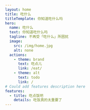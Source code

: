 ```yaml
---
layout: home
title: 吃什么
titleTemplate: 你知道吃什么吗
hero:
  name: 吃什么
  text: 你知道吃什么吗
  tagline: 不再受「吃什么」所困扰
  image:
    src: /img/home.jpg
    alt: none
  actions:
    - theme: brand
      text: 吃点儿
      link: /eat/
    - theme: alt
      text: todo
      link: /       
# Could add features description here
features:
  - title: 吃点饭吧
    details: 吃饭真的太重要了
---
```

